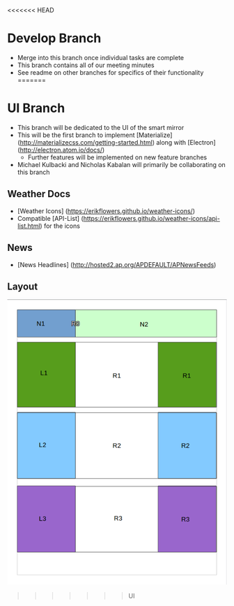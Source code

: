 <<<<<<< HEAD
# Develop Branch #
- Merge into this branch once individual tasks are complete
- This branch contains all of our meeting minutes
- See readme on other branches for specifics of their functionality
=======
# UI Branch
- This branch will be dedicated to the UI of the smart mirror
- This will be the first branch to implement [Materialize] (http://materializecss.com/getting-started.html) along with [Electron] (http://electron.atom.io/docs/)
  * Further features will be implemented on new feature branches
- Michael Kulbacki and Nicholas Kabalan will primarily be collaborating on this branch

## Weather Docs
- [Weather Icons] (https://erikflowers.github.io/weather-icons/)
- Compatible [API-List] (https://erikflowers.github.io/weather-icons/api-list.html) for the icons

## News
- [News Headlines] (http://hosted2.ap.org/APDEFAULT/APNewsFeeds)

## Layout
![UI Layout](/img/layout.png)
>>>>>>> UI
